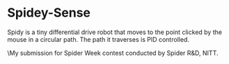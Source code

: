 # Spidey-Sense

Spidy is a tiny differential drive robot that moves to the point clicked by the mouse in a circular path.
The path it traverses is PID controlled.

\My submission for Spider Week contest conducted by Spider R&D, NITT.
